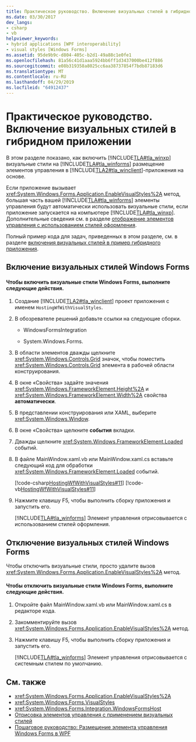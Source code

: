 ```yaml
---
title: Практическое руководство. Включение визуальных стилей в гибридном приложении
ms.date: 03/30/2017
dev_langs:
- csharp
- vb
helpviewer_keywords:
- hybrid applications [WPF interoperability]
- visual styles [Windows Forms]
ms.assetid: 95de9b9c-d804-405c-b2d1-49a88c1e0fe1
ms.openlocfilehash: 81a56c41d1aaa5924bb6ff1d3437000be412f886
ms.sourcegitcommit: e08b319358a8025cc6aa38737854f7bdb87183d6
ms.translationtype: MT
ms.contentlocale: ru-RU
ms.lasthandoff: 04/29/2019
ms.locfileid: "64912437"
---
```

# <a name="how-to-enable-visual-styles-in-a-hybrid-application"></a>Практическое руководство. Включение визуальных стилей в гибридном приложении
В этом разделе показано, как включить [!INCLUDE[TLA#tla_winxp](../../../../includes/tlasharptla-winxp-md.md)] визуальные стили на [!INCLUDE[TLA#tla_winforms](../../../../includes/tlasharptla-winforms-md.md)] размещение элементов управления в [!INCLUDE[TLA2#tla_winclient](../../../../includes/tla2sharptla-winclient-md.md)]-приложения на основе.  
  
 Если приложение вызывает <xref:System.Windows.Forms.Application.EnableVisualStyles%2A> метод, большая часть вашей [!INCLUDE[TLA#tla_winforms](../../../../includes/tlasharptla-winforms-md.md)] элементы управления будут автоматически использовать визуальные стили, если приложение запускается на компьютере [!INCLUDE[TLA#tla_winxp](../../../../includes/tlasharptla-winxp-md.md)]. Дополнительные сведения см. в разделе [отображение элементов управления с использованием стилей оформления](../../winforms/controls/rendering-controls-with-visual-styles.md).  
  
 Полный пример кода для задач, приведенных в этом разделе, см. в разделе [включения визуальных стилей в пример гибридного приложения](https://go.microsoft.com/fwlink/?LinkID=159986).  
  
## <a name="enabling-windows-forms-visual-styles"></a>Включение визуальных стилей Windows Forms  
  
#### <a name="to-enable-windows-forms-visual-styles"></a>Чтобы включить визуальные стили Windows Forms, выполните следующие действия.  
  
1. Создание [!INCLUDE[TLA2#tla_winclient](../../../../includes/tla2sharptla-winclient-md.md)] проект приложения с именем `HostingWfWithVisualStyles`.  
  
2. В обозревателе решений добавьте ссылки на следующие сборки.  
  
    - WindowsFormsIntegration  
  
    - System.Windows.Forms.  
  
3. В области элементов дважды щелкните <xref:System.Windows.Controls.Grid> значок, чтобы поместить <xref:System.Windows.Controls.Grid> элемента в рабочей области конструирования.  
  
4. В окне «Свойства» задайте значения <xref:System.Windows.FrameworkElement.Height%2A> и <xref:System.Windows.FrameworkElement.Width%2A> свойства **автоматически**.  
  
5. В представлении конструирования или XAML, выберите <xref:System.Windows.Window>.  
  
6. В окне «Свойства» щелкните **события** вкладки.  
  
7. Дважды щелкните <xref:System.Windows.FrameworkElement.Loaded> событий.
  
8. В файле MainWindow.xaml.vb или MainWindow.xaml.cs вставьте следующий код для обработки <xref:System.Windows.FrameworkElement.Loaded> событий.  
  
     [!code-csharp[HostingWfWithVisualStyles#11](~/samples/snippets/csharp/VS_Snippets_Wpf/HostingWfWithVisualStyles/CSharp/HostingWfWithVisualStyles/Window1.xaml.cs#11)]
     [!code-vb[HostingWfWithVisualStyles#11](~/samples/snippets/visualbasic/VS_Snippets_Wpf/HostingWfWithVisualStyles/VisualBasic/HostingWfWithVisualStyles/Window1.xaml.vb#11)]  
  
9. Нажмите клавишу F5, чтобы выполнить сборку приложения и запустить его.  
  
     [!INCLUDE[TLA#tla_winforms](../../../../includes/tlasharptla-winforms-md.md)] Элемент управления отрисовывается с использованием стилей оформления.  
  
## <a name="disabling-windows-forms-visual-styles"></a>Отключение визуальных стилей Windows Forms  
 Чтобы отключить визуальные стили, просто удалите вызов <xref:System.Windows.Forms.Application.EnableVisualStyles%2A> метод.  
  
#### <a name="to-disable-windows-forms-visual-styles"></a>Чтобы отключить визуальные стили Windows Forms, выполните следующие действия.  
  
1. Откройте файл MainWindow.xaml.vb или MainWindow.xaml.cs в редакторе кода.  
  
2. Закомментируйте вызов <xref:System.Windows.Forms.Application.EnableVisualStyles%2A> метод.  
  
3. Нажмите клавишу F5, чтобы выполнить сборку приложения и запустить его.  
  
     [!INCLUDE[TLA#tla_winforms](../../../../includes/tlasharptla-winforms-md.md)] Элемент управления отрисовывается с системным стилем по умолчанию.  
  
## <a name="see-also"></a>См. также

- <xref:System.Windows.Forms.Application.EnableVisualStyles%2A>
- <xref:System.Windows.Forms.VisualStyles>
- <xref:System.Windows.Forms.Integration.WindowsFormsHost>
- [Отрисовка элементов управления с применением визуальных стилей](../../winforms/controls/rendering-controls-with-visual-styles.md)
- [Пошаговое руководство: Размещение элемента управления Windows Forms в WPF](walkthrough-hosting-a-windows-forms-control-in-wpf.md)
